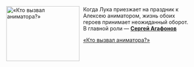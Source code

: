 <!--2025-05-20 08:00:40-->
<div class="yb">
  <div class="rss kino_kino"><a href="https://www.kino-teatr.ru/video/49725/" title="«Кто вызвал аниматора?»"><img src="https://www.kino-teatr.ru/video/5/2/49725/poster.jpg" width="196" height="147" align="left" hspace="5" style="margin: 0px 10px 0px 5px" alt="«Кто вызвал аниматора?»"/></a>Когда Лука приезжает на праздник к Алексею аниматором, жизнь обоих героев принимает неожиданный оборот. В главной роли — <a href=https://www.kino-teatr.ru/kino/acter/m/ros/16895/bio/ target=_blank><strong>Сергей Агафонов</strong></a> <p class="titl"><a href="https://www.kino-teatr.ru/video/49725/">«Кто вызвал аниматора?»</a></p></div>
</div>
